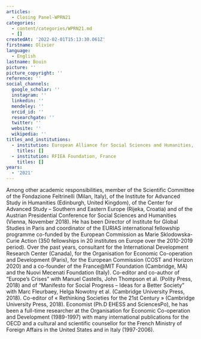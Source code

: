 ```yaml
---
articles:
  - Closing Panel-WPRN21
categories:
  - content/categories/WPRN21.md
  - []
createdAt: '2022-02-01T15:13:30.061Z'
firstname: Olivier
language:
  - English
lastname: Bouin
picture: ''
picture_copyright: ''
reference: ''
social_channels:
  google_scholar: ''
  instagram: ''
  linkedin: ''
  mendeley: ''
  orcid_id: ''
  researchgate: ''
  twitter: ''
  website: ''
  wikipedia: ''
titles_and_institutions:
  - institution: European Alliance for Social Sciences and Humanities, France
    titles: []
  - institution: RFIEA Foundation, France
    titles: []
years:
  - '2021'
---
```


Among other academic responsibilities, member of the Scientific Committee of the Fondazione Feltrinelli (Milan, Italy), of the Institute for Advanced Study in Humanities (Edinburgh, United Kingdom), of the Center for Advanced Study – Southern and Eastern Europe (Rijeka, Croatia) and of the Austrian Presidential Conference for Social Sciences and Humanities (Vienna, November 2018). He has been Director of Institute for Global Studies in Paris and coordinator of the EURIAS international fellowship programme co-funded by the European Commission as Marie Sklodowska-Curie Action (350 fellowships in 20 institutes on Europe over the 2010-2019 period). Over the past years, consultant for the International Development Research Center (Canada), for the Organisation for Economic Co-operation and Development (Paris), for the European Commission (COST and Horizon 2020) and a co-founder of the France@MIT Foundation (Cambridge, MA) and the Nuovi Mecenati Foundation (Italy). Co-editor and co-author of “Europe’s Crises” with Manuel Castells, John Thompson et al. (Polity Press, 2018) and of “Manifesto for Social Progress – Ideas for a Better Society” with Marc Fleurbaey, Helga Nowotny et al. (Cambridge University Press, 2018). Co-editor of « Rethinking Societies for the 21st Century » (Cambridge University Press, 2018). Economist (Ph.D EHESS and SciencesPo), he has been a full-time researcher at the Organisation for Economic Co-operation and Development (1989-1997) with many international publications for the OECD and a cultural and scientific counsellor for the French Ministry of Foreign Affairs in the United States and in Italy (1997-2006).
